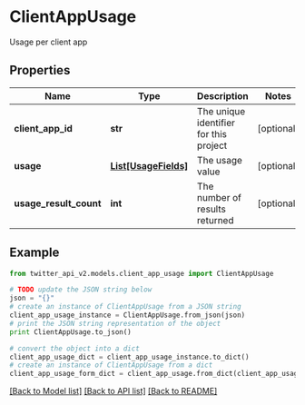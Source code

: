 # ClientAppUsage

Usage per client app

## Properties
Name | Type | Description | Notes
------------ | ------------- | ------------- | -------------
**client_app_id** | **str** | The unique identifier for this project | [optional] 
**usage** | [**List[UsageFields]**](UsageFields.md) | The usage value | [optional] 
**usage_result_count** | **int** | The number of results returned | [optional] 

## Example

```python
from twitter_api_v2.models.client_app_usage import ClientAppUsage

# TODO update the JSON string below
json = "{}"
# create an instance of ClientAppUsage from a JSON string
client_app_usage_instance = ClientAppUsage.from_json(json)
# print the JSON string representation of the object
print ClientAppUsage.to_json()

# convert the object into a dict
client_app_usage_dict = client_app_usage_instance.to_dict()
# create an instance of ClientAppUsage from a dict
client_app_usage_form_dict = client_app_usage.from_dict(client_app_usage_dict)
```
[[Back to Model list]](../README.md#documentation-for-models) [[Back to API list]](../README.md#documentation-for-api-endpoints) [[Back to README]](../README.md)


